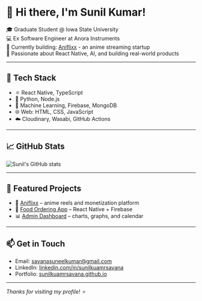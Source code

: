 # 👋 Hi there, I'm Sunil Kumar!

🎓 Graduate Student @ Iowa State University  
💻 Ex Software Engineer at Anora Instruments  
🚀 Currently building: [Aniflixx](https://aniflixx.com) - an anime streaming startup  
🎯 Passionate about React Native, AI, and building real-world products  

---

## 🔧 Tech Stack

- ⚛️ React Native, TypeScript
- 🐍 Python, Node.js
- 🧠 Machine Learning, Firebase, MongoDB
- 🌐 Web: HTML, CSS, JavaScript
- ☁️ Cloudinary, Wasabi, GitHub Actions

---

## 📈 GitHub Stats

![Sunil's GitHub stats](https://github-readme-stats.vercel.app/api?username=sunilkuamrsavana&show_icons=true&theme=tokyonight)

---

## 🧩 Featured Projects

- 🎥 [Aniflixx](https://github.com/sunilkuamrsavana/aniflixx) – anime reels and monetization platform  
- 🍕 [Food Ordering App](https://github.com/sunilkuamrsavana/food-app) – React Native + Firebase  
- 📊 [Admin Dashboard](https://github.com/sunilkuamrsavana/admin-dashboard) – charts, graphs, and calendar

---

## 📫 Get in Touch

- Email: [savanasuneelkumar@gmail.com](mailto:savanasuneelkumar@gmail.com)  
- LinkedIn: [linkedin.com/in/sunilkuamrsavana](https://linkedin.com/in/sunilkuamrsavana)  
- Portfolio: [sunilkuamrsavana.github.io](https://sunilkuamrsavana.github.io)

---

_Thanks for visiting my profile! ⭐_
